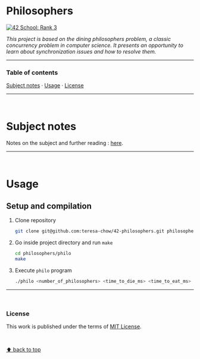 # Philosophers
[![42 School: Rank 3](https://img.shields.io/badge/42%20School-Rank%203-%2315bbbb)](https://www.42network.org/)

_This project is based on the dining philosophers problem, a classic concurrency problem in computer science. It presents an opportunity to learn about synchronization issues and how to resolve them._

___


### Table of contents
[Subject notes](#subject-notes) · [Usage](#usage) · [License](#license)

___

</br>

# Subject notes

Notes on the subject and further reading : [here](https://github.com/teresa-chow/42-philosophers/wiki).

___

</br>

# Usage
## Setup and compilation

1. Clone repository
    ```bash
    git clone git@github.com:teresa-chow/42-philosophers.git philosophers
    ```

2. Go inside project directory and run `make`
    ```bash
    cd philosophers/philo
    make
    ```

3. Execute `philo` program
    ```bash
    ./philo <number_of_philosophers> <time_to_die_ms> <time_to_eat_ms> <time_to_sleep_ms> [number_of_times_each_philosopher_must_eat]
    ```

___

</br>

### License
This work is published under the terms of [MIT License](./LICENSE).

</br>

[⬆ back to top](#philosophers)
